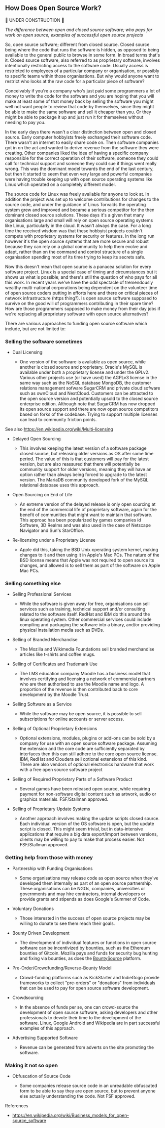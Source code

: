 How Does Open Source Work?
--------------------------

:construction: UNDER CONSTRUCTION :construction:

_The difference between open and closed source software; who pays for work on open source; examples of successful open source projects_

So, open source software; different from closed source.  Closed source being where the code that runs the software is hidden, as opposed to being available to the general public to browse in some form.  In broad terms that's it. Closed source software, also referred to as proprietary software, involves intentionally restricting access to the software code.  Usually access is restricted to employees of a particular company or organisation, or possibly to specific teams within those organisations.  But why would anyone want to restrict who looks at the raw code for a particular piece of software?

Conceivably if you're a company who's just paid some programmers a lot of money to write the code for the software and you are hoping that you will make at least some of that money back by selling the software you might well not want people to review that code by themselves, since they might be able to make the same software and sell it cheaper than you.  Or they might be able to package it up and just run it for themselves without needing to pay you.

In the early days there wasn't a clear distinction between open and closed source.  Early computer hobbyists freely exchanged their software code.  There wasn't an internet to easily share code on.  Then software companies got in on the act and wanted to derive revenue from the software they were creating.  Other companies liked the idea of having a specific company responsible for the correct operation of their software, someone they could call for technical support and someone they could sue if things went really wrong.  This was the dominant model towards the end of the last century, but then it started to seem that even very large and powerful companies were having trouble keeping up with open source operating systems like Linux which operated on a completely different model.

The source code for Linux was freely available for anyone to look at.  In addition the project was set up to welcome contributions for changes to the source code, and under the guidance of Linus Torvalds the operating system grew and improved and became a serious competitor for the then dominant closed source solutions.  These days it's a given that many organisations large and small will rely on open source operating systems like Linux, particularly in the cloud.  It wasn't always the case.  For a long time the received wisdom was that these hobbyist projects couldn't compete with proprietary systems for security or features.  In the long run however it's the open source systems that are more secure and robust because they can rely on a global community to help them evolve and adapt, rather than on the command and control structure of a single organisation spending most of its time trying to keep its secrets safe.

Now this doesn't mean that open source is a panacea solution for every software project.  Linux is a special case of timing and circumstances but it shows us what is possible; and there's still the question of who pays for all this work.  In recent years we've have the odd spectacle of tremendously wealthy multi-national corporations being dependent on the volunteer time of open source coders putting in efforts here and there on critical pieces of network infrastructure (https thing?).  Is open source software supposed to survive on the good will of programmers contributing in their spare time?  How are those programmers supposed to make money from their day jobs if we're replacing all proprietary software with open source alternatives?

There are various approaches to funding open source software which include, but are not limited to:

### Selling the software sometimes

* Dual Licensing

  - One version of the software is available as open source, while another is closed source and proprietary. Oracle's MySQL is available under both a proprietary license and under the GPLv2.  Various other projects use (or have used) the AGPLv3 license in the same way such as the NoSQL database MongoDB, the customer relations management sofware SugarCRM and private cloud sofware such as ownCloud and NextCloud.  Customers can be attracted to the open source version and potentially upsold to the closed source enterprise edition.  Although note that SugarCRM has now dropped its open source support and there are now open source competitors based on forks of the codebase.  Trying to support multiple licenses can lead to community friction points.

See also https://en.wikipedia.org/wiki/Multi-licensing

* Delayed Open Sourcing

  - This involves keeping the latest version of a software package closed source, but releasing older versions as OS after some time period.  The value of this is that customers will pay for the latest version, but are also reassured that there will potentially be community support for older versions, meaning they will have an option rather than always being forced to upgrade to the latest version.  The MariaDB community developed fork of the MySQL relational database uses this approach.

* Open Sourcing on End of Life

  - An extreme version of the delayed release is only open sourcing at the end of the commercial life of proprietary software, again for the benefit of communities that might want to maintain that software.  This approac has been popularized by games companies id Software, 3D Realms and was also used in the case of Netscape Navigator and Sun's StarOffice.

* Re-licensing under a Proprietary License

  - Apple did this, taking the BSD Unix operating system kernel, making changes to it and then using it in Apple's Mac PCs.  The nature of the BSD license means that Apple was not required to open source its changes, and allowed is to sell them as part of the software on Apple Mac PCs.

### Selling something else 

* Selling Professional Services

  - While the software is given away for free, organisations can sell services such as training, technical support and/or consulting related to the software itself.  RedHat and IBM do this around the linux operating system.  Other commercial services could include compiling and packaging the software into a binary, and/or providing physical installation media such as DVDs.

* Selling of Branded Merchandise

  - The Mozilla and Wikimedia Foundations sell branded merchandise articles like t-shirts and coffee mugs.

* Selling of Certificates and Trademark Use

  - The LMS education company Moodle has a business model that involves certifying and licensing a network of commercial partners who are then authorised to use the Moodle name and logo.  A proportion of the revenue is then contributed back to core development by the Moodle Trust. 

* Selling Software as a Service

  - While the software may be open source, it is possible to sell subscriptions for online accounts or server access.

* Selling of Optional Proprietary Extensions

  - Optional extensions, modules, plugins or add-ons can be sold by a company for use with an open source software package.  Assuming the extension and the core code are sufficiently separated by interfaces then this can still adhere to the core open source license.  IBM, RedHat and Cloudera sell optional extensions of this kind.  There are also vendors of optional electronics hardware that work with a free open source software project

* Selling of Required Proprietary Parts of a Software Product

  - Several games have been released open source, while requiring payment for non-software digital content such as artwork, audio or graphics materials. FSF/Stallman approved.

* Selling of Proprietary Update Systems

  - Another approach involves making the update scripts closed source.  Each individual version of the OS software is open, but the update script is closed.  This might seem trivial, but in data-intensive applications that require a big data export/import between versions, clients may be willing to pay to make that process easier. Not FSF/Stallman approved.


### Getting help from those with money

* Partnership with Funding Organisations

  - Some organisations may release code as open source when they've developed them internally as part of an open source partnership.  These organisations can be NGOs, companies, universities or governments and may hire contractors, internal developers or provide grants and stipends as does Google's Summer of Code.

* Voluntary Donations

  - Those interested in the success of open source projects may be willing to donate to see them reach their goals.

* Bounty Driven Development

  - The development of individual features or functions in open source software can be incentivized by bounties, such as the Ethereum bounties of Gitcoin.  Mozilla pays and funds for security bug hunting and fixing via bounties, as does the [BountySource](https://www.bountysource.com/) platform.

* Pre-Order/Crowdfunding/Reverse-Bounty Model

  - Crowd-funding platforms such as KickStarter and IndieGogo provide frameworks to collect "pre-orders" or "donations" from individuals that can be used to pay for open source software development.

* Crowdsourcing

  - In the absence of funds per se, one can crowd-source the development of open source software, asking developers and other professionals to devote their time to the development of the software.  Linux, Google Android and Wikipedia are in part successful examples of this approach.

* Advertising Supported Software

  - Revenue can be generated from adverts on the site promoting the software.

  
### Making it not so open  

* Obfuscation of Source Code

  - Some companies release source code in an unreadable obfuscated form to be able to say they are open source, but to prevent anyone else actually understanding the code.  Not FSF approved.

References

* https://en.wikipedia.org/wiki/Business_models_for_open-source_software

